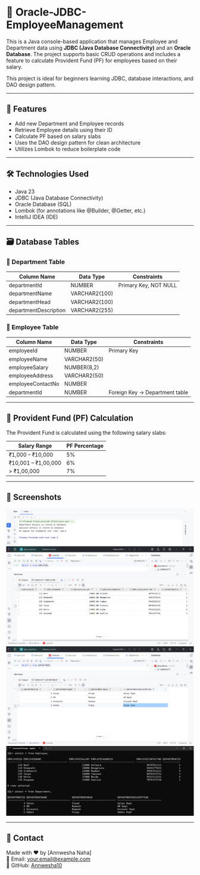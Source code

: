 # 🏢 Oracle-JDBC-EmployeeManagement

This is a Java console-based application that manages Employee and Department data using **JDBC (Java Database Connectivity)** and an **Oracle Database**. The project supports basic CRUD operations and includes a feature to calculate Provident Fund (PF) for employees based on their salary.

This project is ideal for beginners learning JDBC, database interactions, and DAO design pattern.

---

## 📌 Features

- Add new Department and Employee records
- Retrieve Employee details using their ID
- Calculate PF based on salary slabs
- Uses the DAO design pattern for clean architecture
- Utilizes Lombok to reduce boilerplate code

---

## 🛠️ Technologies Used

- Java 23
- JDBC (Java Database Connectivity)
- Oracle Database (SQL)
- Lombok (for annotations like @Builder, @Getter, etc.)
- IntelliJ IDEA (IDE)

---

## 🗃️ Database Tables

### 🔹 Department Table

| Column Name           | Data Type      | Constraints            |
|-----------------------|----------------|-------------------------|
| departmentId          | NUMBER         | Primary Key, NOT NULL  |
| departmentName        | VARCHAR2(100)  |                         |
| departmentHead        | VARCHAR2(100)  |                         |
| departmentDescription | VARCHAR2(255)  |                         |

### 🔹 Employee Table

| Column Name       | Data Type     | Constraints                     |
|-------------------|---------------|----------------------------------|
| employeeId        | NUMBER        | Primary Key                     |
| employeeName      | VARCHAR2(50)  |                                  |
| employeeSalary    | NUMBER(8,2)   |                                  |
| employeeAddress   | VARCHAR2(50)  |                                  |
| employeeContactNo | NUMBER        |                                  |
| departmentId      | NUMBER        | Foreign Key → Department table |

---

## 🧮 Provident Fund (PF) Calculation

The Provident Fund is calculated using the following salary slabs:

| Salary Range        | PF Percentage |
|---------------------|----------------|
| ₹1,000 – ₹10,000    | 5%             |
| ₹10,001 – ₹1,00,000 | 6%             |
| > ₹1,00,000         | 7%             |

---

## 📸 Screenshots
![image alt](https://github.com/Annwesha10/Oracle-JDBC-EmployeeManagement/blob/f7145993dfbecf5f210e57a44c15e09968d56b33/Screenshot%202025-07-03%20170813.png)
![image alt](https://github.com/Annwesha10/Oracle-JDBC-EmployeeManagement/blob/f7145993dfbecf5f210e57a44c15e09968d56b33/Screenshot%202025-07-03%20171125.png)
![image alt](https://github.com/Annwesha10/Oracle-JDBC-EmployeeManagement/blob/f7145993dfbecf5f210e57a44c15e09968d56b33/Screenshot%202025-07-03%20171146.png)
![image alt](https://github.com/Annwesha10/Oracle-JDBC-EmployeeManagement/blob/f7145993dfbecf5f210e57a44c15e09968d56b33/Screenshot%202025-07-03%20172001.png)

---

## 📧 Contact

Made with ❤️ by [Annwesha Naha]  
📧 Email: your.email@example.com  
🔗 GitHub: [Annwesha10](https://github.com/Annwesha10)
